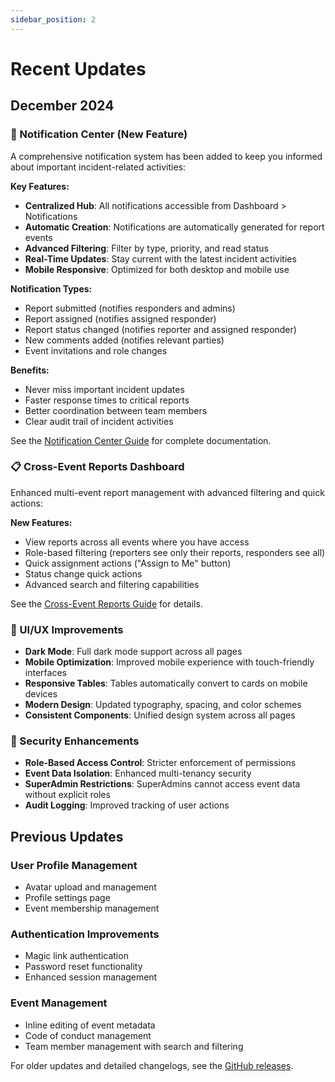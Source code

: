 ```yaml
---
sidebar_position: 2
---
```


# Recent Updates

## December 2024

### 🔔 Notification Center (New Feature)

A comprehensive notification system has been added to keep you informed about important incident-related activities:

**Key Features:**
- **Centralized Hub**: All notifications accessible from Dashboard > Notifications
- **Automatic Creation**: Notifications are automatically generated for report events
- **Advanced Filtering**: Filter by type, priority, and read status
- **Real-Time Updates**: Stay current with the latest incident activities
- **Mobile Responsive**: Optimized for both desktop and mobile use

**Notification Types:**
- Report submitted (notifies responders and admins)
- Report assigned (notifies assigned responder)
- Report status changed (notifies reporter and assigned responder)
- New comments added (notifies relevant parties)
- Event invitations and role changes

**Benefits:**
- Never miss important incident updates
- Faster response times to critical reports
- Better coordination between team members
- Clear audit trail of incident activities

See the [Notification Center Guide](./notification-center.md) for complete documentation.

### 📋 Cross-Event Reports Dashboard

Enhanced multi-event report management with advanced filtering and quick actions:

**New Features:**
- View reports across all events where you have access
- Role-based filtering (reporters see only their reports, responders see all)
- Quick assignment actions ("Assign to Me" button)
- Status change quick actions
- Advanced search and filtering capabilities

See the [Cross-Event Reports Guide](./cross-event-reports.md) for details.

### 🎨 UI/UX Improvements

- **Dark Mode**: Full dark mode support across all pages
- **Mobile Optimization**: Improved mobile experience with touch-friendly interfaces
- **Responsive Tables**: Tables automatically convert to cards on mobile devices
- **Modern Design**: Updated typography, spacing, and color schemes
- **Consistent Components**: Unified design system across all pages

### 🔐 Security Enhancements

- **Role-Based Access Control**: Stricter enforcement of permissions
- **Event Data Isolation**: Enhanced multi-tenancy security
- **SuperAdmin Restrictions**: SuperAdmins cannot access event data without explicit roles
- **Audit Logging**: Improved tracking of user actions

## Previous Updates

### User Profile Management
- Avatar upload and management
- Profile settings page
- Event membership management

### Authentication Improvements
- Magic link authentication
- Password reset functionality
- Enhanced session management

### Event Management
- Inline editing of event metadata
- Code of conduct management
- Team member management with search and filtering

For older updates and detailed changelogs, see the [GitHub releases](https://github.com/mattstratton/conducky/releases). 